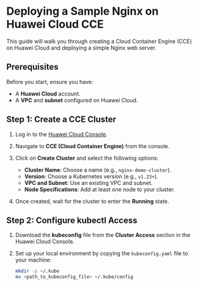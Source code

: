 # Deploying a Sample Nginx on Huawei Cloud CCE

This guide will walk you through creating a Cloud Container Engine (CCE) on Huawei Cloud and deploying a simple Nginx web server.

## Prerequisites

Before you start, ensure you have:

- A **Huawei Cloud** account.
- A **VPC** and **subnet** configured on Huawei Cloud.


## Step 1: Create a CCE Cluster

1. Log in to the [Huawei Cloud Console](https://console.huaweicloud.com).
2. Navigate to **CCE (Cloud Container Engine)** from the console.
3. Click on **Create Cluster** and select the following options:
   - **Cluster Name**: Choose a name (e.g., `nginx-demo-cluster`).
   - **Version**: Choose a Kubernetes version (e.g., `v1.23+`).
   - **VPC and Subnet**: Use an existing VPC and subnet.
   - **Node Specifications**: Add at least one node to your cluster.

4. Once created, wait for the cluster to enter the **Running** state.

## Step 2: Configure kubectl Access

1. Download the **kubeconfig** file from the **Cluster Access** section in the Huawei Cloud Console.
2. Set up your local environment by copying the `kubeconfig.yaml` file to your machine:
   
   ```bash
   mkdir -p ~/.kube
   mv <path_to_kubeconfig_file> ~/.kube/config

